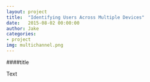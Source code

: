```yaml
---
layout: project
title:  "Identifying Users Across Multiple Devices"
date:   2015-08-02 00:00:00
author: Jake
categories:
- project
img: multichannel.png
---
```

####title

Text
